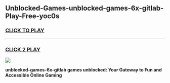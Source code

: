 
## Unblocked-Games-unblocked-games-6x-gitlab-Play-Free-yoc0s
<h3>
<a href="https://premium76.site?title=unblocked-games-6x-gitlab&ref=23A">CLICK TO PLAY</a></h3>
<hr>

<h3>
<a href="https://premium76.site?title=unblocked-games-6x-gitlab&ref=23A">CLICK 2 PLAY</a>
  
</h3>

<a href="https://premium76.site?title=unblocked-games-6x-gitlab&ref=23A"><img src="https://clearcache.store/games.png"></a>


**unblocked-games-6x-gitlab games unblocked: Your Gateway to Fun and Accessible Online Gaming**
